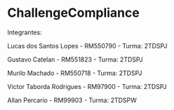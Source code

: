 # ChallengeCompliance

Integrantes:

Lucas dos Santos Lopes - RM550790 - Turma: 2TDSPJ

Gustavo Catelan - RM551823 - Turma: 2TDSPJ

Murilo Machado - RM550718 - Turma: 2TDSPJ

Victor Taborda Rodrigues - RM97900 - Turma: 2TDSPJ

Allan Percario - RM99903 - Turma: 2TDSPW
